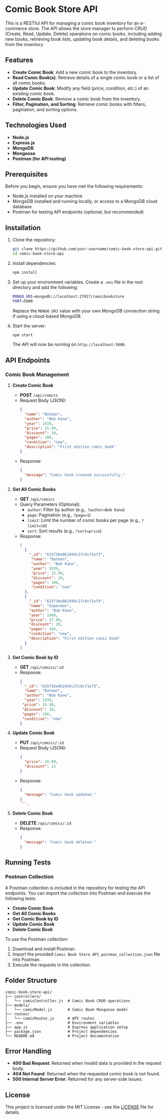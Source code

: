 # Comic Book Store API

This is a RESTful API for managing a comic book inventory for an e-commerce store. The API allows the store manager to perform CRUD (Create, Read, Update, Delete) operations on comic books, including adding new books, retrieving book lists, updating book details, and deleting books from the inventory.

## Features

- **Create Comic Book**: Add a new comic book to the inventory.
- **Read Comic Book(s)**: Retrieve details of a single comic book or a list of all comic books.
- **Update Comic Book**: Modify any field (price, condition, etc.) of an existing comic book.
- **Delete Comic Book**: Remove a comic book from the inventory.
- **Filter, Pagination, and Sorting**: Retrieve comic books with filters, pagination, and sorting options.

## Technologies Used

- **Node.js**
- **Express.js**
- **MongoDB**
- **Mongoose**
- **Postman (for API testing)**

## Prerequisites

Before you begin, ensure you have met the following requirements:

- Node.js installed on your machine
- MongoDB installed and running locally, or access to a MongoDB cloud database
- Postman for testing API endpoints (optional, but recommended)

## Installation

1. Clone the repository:

   ```bash
   git clone https://github.com/your-username/comic-book-store-api.git
   cd comic-book-store-api
   ```

2. Install dependencies:

   ```bash
   npm install
   ```

3. Set up your environment variables. Create a `.env` file in the root directory and add the following:

   ```bash
   MONGO_URI=mongodb://localhost:27017/comicbookstore
   PORT=5000
   ```

   Replace the `MONGO_URI` value with your own MongoDB connection string if using a cloud-based MongoDB.

4. Start the server:

   ```bash
   npm start
   ```

   The API will now be running on `http://localhost:5000`.

## API Endpoints

### Comic Book Management

1. **Create Comic Book**
   - **POST** `/api/comics`
   - Request Body (JSON):
     ```json
     {
       "name": "Batman",
       "author": "Bob Kane",
       "year": 1939,
       "price": 15.99,
       "discount": 10,
       "pages": 100,
       "condition": "new",
       "description": "First edition comic book"
     }
     ```
   - Response:
     ```json
     {
       "message": "Comic book created successfully."
     }
     ```

2. **Get All Comic Books**
   - **GET** `/api/comics`
   - Query Parameters (Optional):
     - `author`: Filter by author (e.g., `?author=Bob Kane`)
     - `page`: Pagination (e.g., `?page=1`)
     - `limit`: Limit the number of comic books per page (e.g., `?limit=10`)
     - `sort`: Sort results (e.g., `?sort=price`)
   - Response:
     ```json
     [
       {
         "_id": "615f36e0b1949c27c8cf1ef3",
          "name": "Batman",
          "author": "Bob Kane",
          "year": 1939,
          "price": 15.99,
          "discount": 10,
          "pages": 100,
          "condition": "new"
       },
       {
         "_id": "615f36e0b1949c27c8cf1ef4",
         "name": "Superman",
         "author": "Bob Kane",
         "year": 1949,
         "price": 17.99,
         "discount": 20,
         "pages": 104,
         "condition": "new",
         "description": "First edition comic book"
       }
     ]
     ```

3. **Get Comic Book by ID**
   - **GET** `/api/comics/:id`
   - Response:
     ```json
     {
       "_id": "615f36e0b1949c27c8cf1ef3",
       "name": "Batman",
       "author": "Bob Kane",
       "year": 1939,
      "price": 15.99,
      "discount": 10,
      "pages": 100,
      "condition": "new"
     }
     ```

4. **Update Comic Book**
   - **PUT** `/api/comics/:id`
   - Request Body (JSON):
     ```json
     {
       "price": 20.99,
       "discount": 15
     }
     ```
   - Response:
     ```json
     {
       "message": "Comic book updated."
     }
     ```.

5. **Delete Comic Book**
   - **DELETE** `/api/comics/:id`
   - Response:
     ```json
     {
       "message": "Comic book deleted."
     }
     ```

## Running Tests

### Postman Collection

A Postman collection is included in the repository for testing the API endpoints. You can import the collection into Postman and execute the following tests:

- **Create Comic Book**
- **Get All Comic Books**
- **Get Comic Book by ID**
- **Update Comic Book**
- **Delete Comic Book**

To use the Postman collection:

1. Download and install Postman.
2. Import the provided `Comic Book Store API.postman_collection.json` file into Postman.
3. Execute the requests in the collection.

## Folder Structure

```
comic-book-store-api/
├── controllers/
│   └── comicController.js  # Comic Book CRUD operations
├── models/
│   └── comicModel.js       # Comic Book Mongoose model
├── routes/
│   └── comicRoutes.js      # API routes
├── .env                    # Environment variables
├── app.js                  # Express application setup
├── package.json            # Project dependencies
└── README.md               # Project documentation
```

## Error Handling

- **400 Bad Request**: Returned when invalid data is provided in the request body.
- **404 Not Found**: Returned when the requested comic book is not found.
- **500 Internal Server Error**: Returned for any server-side issues.

## License

This project is licensed under the MIT License - see the [LICENSE](LICENSE) file for details.

